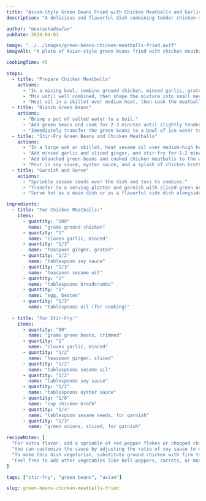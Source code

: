 ```yaml
---
title: "Asian-Style Green Beans Fried with Chicken Meatballs and Garlic"
description: "A delicious and flavorful dish combining tender chicken meatballs, crisp green beans, and aromatic garlic, all stir-fried in a delightful Asian-inspired sauce."

author: "mearashadowfax"
pubDate: 2024-04-03

image: "../../images/green-beans-chicken-meatballs-fried.avif"
imageAlt: "A plate of Asian-style green beans fried with chicken meatballs and garlic, garnished with sesame seeds"

cookingTime: 45

steps:
  - title: "Prepare Chicken Meatballs"
    actions:
      - "In a mixing bowl, combine ground chicken, minced garlic, grated ginger, soy sauce, sesame oil, breadcrumbs, and beaten egg."
      - "Mix until well combined, then shape the mixture into small meatballs."
      - "Heat oil in a skillet over medium heat, then cook the meatballs until browned and cooked through, about 8-10 minutes. Set aside."
  - title: "Blanch Green Beans"
    actions:
      - "Bring a pot of salted water to a boil."
      - "Add green beans and cook for 2-3 minutes until slightly tender but still crisp."
      - "Immediately transfer the green beans to a bowl of ice water to stop the cooking process, then drain and set aside."
  - title: "Stir-Fry Green Beans and Chicken Meatballs"
    actions:
      - "In a large wok or skillet, heat sesame oil over medium-high heat."
      - "Add minced garlic and sliced ginger, and stir-fry for 1-2 minutes until fragrant."
      - "Add blanched green beans and cooked chicken meatballs to the wok."
      - "Pour in soy sauce, oyster sauce, and a splash of chicken broth. Stir-fry for another 3-4 minutes until the sauce coats everything evenly and the green beans are cooked to your liking."
  - title: "Garnish and Serve"
    actions:
      - "Sprinkle sesame seeds over the dish and toss to combine."
      - "Transfer to a serving platter and garnish with sliced green onions."
      - "Serve hot as a main dish or as a flavorful side dish alongside steamed rice or noodles."

ingredients:
  - title: "For Chicken Meatballs:"
    items:
      - quantity: "100"
        name: "grams ground chicken"
      - quantity: "1"
        name: "cloves garlic, minced"
      - quantity: "1/3"
        name: "teaspoon ginger, grated"
      - quantity: "1/2"
        name: "tablespoon soy sauce"
      - quantity: "1/3"
        name: "teaspoon sesame oil"
      - quantity: "2"
        name: "tablespoons breadcrumbs"
      - quantity: "1"
        name: "egg, beaten"
      - quantity: "1/3"
        name: "tablespoons oil (for cooking)"
  
  - title: "For Stir-Fry:"
    items:
      - quantity: "80"
        name: "grams green beans, trimmed"
      - quantity: "1"
        name: "cloves garlic, minced"
      - quantity: "1/2"
        name: "teaspoon ginger, sliced"
      - quantity: "1/2"
        name: "tablespoons sesame oil"
      - quantity: "1/2"
        name: "tablespoons soy sauce"
      - quantity: "1/2"
        name: "tablespoons oyster sauce"
      - quantity: "1/8"
        name: "cup chicken broth"
      - quantity: "1/4"
        name: "tablespoon sesame seeds, for garnish"
      - quantity: "1/3"
        name: "green onions, sliced, for garnish"

recipeNotes: [
  "For extra flavor, add a sprinkle of red pepper flakes or chopped chili peppers for heat.",
  "You can customize the sauce by adjusting the ratio of soy sauce to oyster sauce according to your taste preference.",
  "To make this dish vegetarian, substitute ground chicken with firm tofu or cooked chickpeas for the meatballs.",
  "Feel free to add other vegetables like bell peppers, carrots, or mushrooms for variation and extra nutrients."
]

tags: ["stir-fry", "green beans", "asian"]

slug: green-beans-chicken-meatballs-fried
---
```

